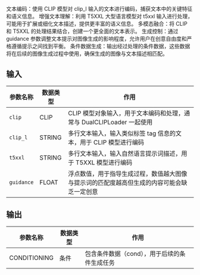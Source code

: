 文本编码：使用 CLIP 模型对 clip_l 输入的文本进行编码，捕获文本中的关键特征和语义信息。
增强文本理解：利用 T5XXL 大型语言模型对 t5xxl 输入进行处理，可能用于扩展或细化文本描述，提供更丰富的语义信息。
多模态融合：将 CLIP 和 T5XXL 的处理结果结合，创建一个更全面的文本表示。
生成控制：通过 guidance 参数调整文本提示对图像生成的影响程度，允许用户在创意自由度和严格遵循提示之间找到平衡。
条件数据生成：输出经过处理的条件数据，这些数据将在后续的图像生成过程中使用，确保生成的图像与文本描述相匹配。

## 输入

| 参数名称    | 数据类型 | 作用 |
|------------|--------|------|
| `clip`     | CLIP   | CLIP 模型对象输入，用于文本编码和处理，通常与 DualCLIPLoader 一起使用 |
| `clip_l`   | STRING | 多行文本输入，输入类似标签 tag 信息的文本，用于 CLIP 模型进行编码 |
| `t5xxl`    | STRING | 多行文本输入，输入自然语言提示词描述，用于 T5XXL 模型进行编码 |
| `guidance` | FLOAT  | 浮点数值，用于指导生成过程，数值越大图像与提示词的匹配度越高但生成的内容可能会缺乏一定创意 |

## 输出

| 参数名称 | 数据类型 | 作用 |
|---------|--------|------|
| CONDITIONING | 条件 | 包含条件数据（cond），用于后续的条件生成任务 |
